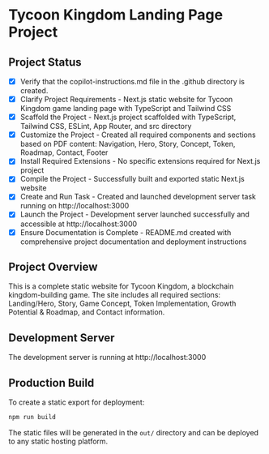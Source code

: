 # Tycoon Kingdom Landing Page Project

## Project Status
- [x] Verify that the copilot-instructions.md file in the .github directory is created.
- [x] Clarify Project Requirements - Next.js static website for Tycoon Kingdom game landing page with TypeScript and Tailwind CSS
- [x] Scaffold the Project - Next.js project scaffolded with TypeScript, Tailwind CSS, ESLint, App Router, and src directory
- [x] Customize the Project - Created all required components and sections based on PDF content: Navigation, Hero, Story, Concept, Token, Roadmap, Contact, Footer
- [x] Install Required Extensions - No specific extensions required for Next.js project
- [x] Compile the Project - Successfully built and exported static Next.js website
- [x] Create and Run Task - Created and launched development server task running on http://localhost:3000
- [x] Launch the Project - Development server launched successfully and accessible at http://localhost:3000
- [x] Ensure Documentation is Complete - README.md created with comprehensive project documentation and deployment instructions

## Project Overview
This is a complete static website for Tycoon Kingdom, a blockchain kingdom-building game. The site includes all required sections: Landing/Hero, Story, Game Concept, Token Implementation, Growth Potential & Roadmap, and Contact information.

## Development Server
The development server is running at http://localhost:3000

## Production Build
To create a static export for deployment:
```bash
npm run build
```

The static files will be generated in the `out/` directory and can be deployed to any static hosting platform.
